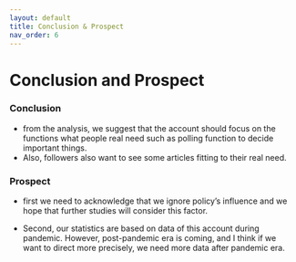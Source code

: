 ```yaml
---
layout: default
title: Conclusion & Prospect
nav_order: 6
---
```



# Conclusion and Prospect
### Conclusion
- from the analysis, we suggest that the account should focus on the functions what people real need such as polling function to decide important things. 
- Also, followers also want to see some articles fitting to their real need. 

### Prospect
- first we need to acknowledge that we ignore policy’s influence and we hope that further studies will consider this factor.

- Second, our statistics are based on data of this account during pandemic. However, post-pandemic era is coming, and I think if we want to direct more precisely, we need more data after pandemic era.

